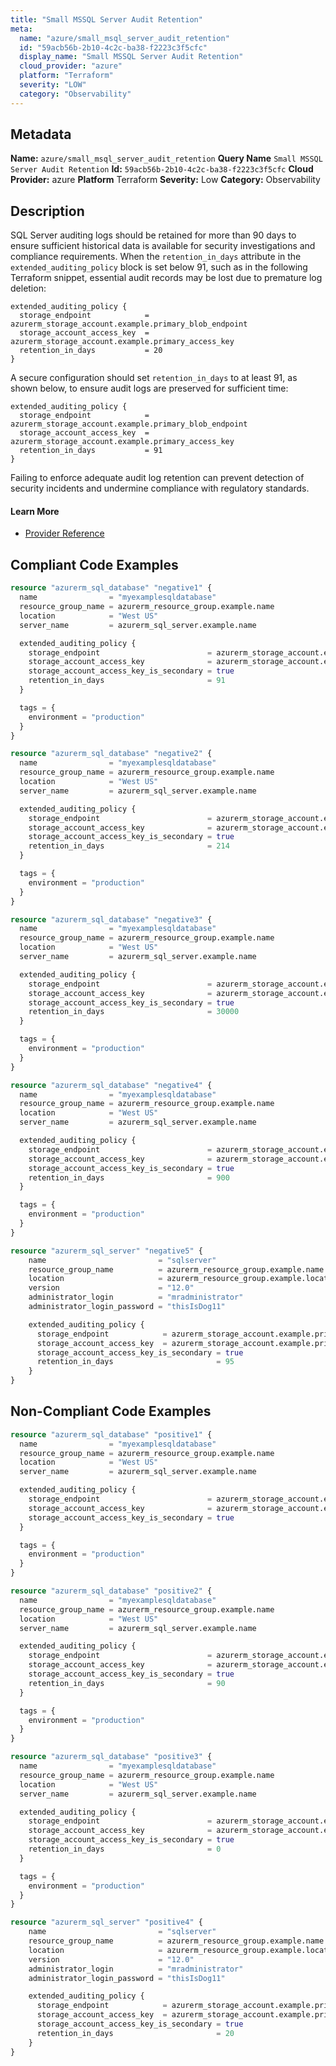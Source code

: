 ```yaml
---
title: "Small MSSQL Server Audit Retention"
meta:
  name: "azure/small_msql_server_audit_retention"
  id: "59acb56b-2b10-4c2c-ba38-f2223c3f5cfc"
  display_name: "Small MSSQL Server Audit Retention"
  cloud_provider: "azure"
  platform: "Terraform"
  severity: "LOW"
  category: "Observability"
---
```

## Metadata
**Name:** `azure/small_msql_server_audit_retention`
**Query Name** `Small MSSQL Server Audit Retention`
**Id:** `59acb56b-2b10-4c2c-ba38-f2223c3f5cfc`
**Cloud Provider:** azure
**Platform** Terraform
**Severity:** Low
**Category:** Observability
## Description
SQL Server auditing logs should be retained for more than 90 days to ensure sufficient historical data is available for security investigations and compliance requirements. When the `retention_in_days` attribute in the `extended_auditing_policy` block is set below 91, such as in the following Terraform snippet, essential audit records may be lost due to premature log deletion:

```
extended_auditing_policy {
  storage_endpoint            = azurerm_storage_account.example.primary_blob_endpoint
  storage_account_access_key  = azurerm_storage_account.example.primary_access_key
  retention_in_days           = 20
}
```

A secure configuration should set `retention_in_days` to at least 91, as shown below, to ensure audit logs are preserved for sufficient time:

```
extended_auditing_policy {
  storage_endpoint            = azurerm_storage_account.example.primary_blob_endpoint
  storage_account_access_key  = azurerm_storage_account.example.primary_access_key
  retention_in_days           = 91
}
```

Failing to enforce adequate audit log retention can prevent detection of security incidents and undermine compliance with regulatory standards.

#### Learn More

 - [Provider Reference](https://registry.terraform.io/providers/hashicorp/azurerm/latest/docs/resources/sql_server)


## Compliant Code Examples
```terraform
resource "azurerm_sql_database" "negative1" {
  name                = "myexamplesqldatabase"
  resource_group_name = azurerm_resource_group.example.name
  location            = "West US"
  server_name         = azurerm_sql_server.example.name

  extended_auditing_policy {
    storage_endpoint                        = azurerm_storage_account.example.primary_blob_endpoint
    storage_account_access_key              = azurerm_storage_account.example.primary_access_key
    storage_account_access_key_is_secondary = true
    retention_in_days                       = 91
  }

  tags = {
    environment = "production"
  }
}

resource "azurerm_sql_database" "negative2" {
  name                = "myexamplesqldatabase"
  resource_group_name = azurerm_resource_group.example.name
  location            = "West US"
  server_name         = azurerm_sql_server.example.name

  extended_auditing_policy {
    storage_endpoint                        = azurerm_storage_account.example.primary_blob_endpoint
    storage_account_access_key              = azurerm_storage_account.example.primary_access_key
    storage_account_access_key_is_secondary = true
    retention_in_days                       = 214
  }

  tags = {
    environment = "production"
  }
}

resource "azurerm_sql_database" "negative3" {
  name                = "myexamplesqldatabase"
  resource_group_name = azurerm_resource_group.example.name
  location            = "West US"
  server_name         = azurerm_sql_server.example.name

  extended_auditing_policy {
    storage_endpoint                        = azurerm_storage_account.example.primary_blob_endpoint
    storage_account_access_key              = azurerm_storage_account.example.primary_access_key
    storage_account_access_key_is_secondary = true
    retention_in_days                       = 30000
  }

  tags = {
    environment = "production"
  }
}

resource "azurerm_sql_database" "negative4" {
  name                = "myexamplesqldatabase"
  resource_group_name = azurerm_resource_group.example.name
  location            = "West US"
  server_name         = azurerm_sql_server.example.name

  extended_auditing_policy {
    storage_endpoint                        = azurerm_storage_account.example.primary_blob_endpoint
    storage_account_access_key              = azurerm_storage_account.example.primary_access_key
    storage_account_access_key_is_secondary = true
    retention_in_days                       = 900
  }

  tags = {
    environment = "production"
  }
}

resource "azurerm_sql_server" "negative5" {
    name                         = "sqlserver"
    resource_group_name          = azurerm_resource_group.example.name
    location                     = azurerm_resource_group.example.location
    version                      = "12.0"
    administrator_login          = "mradministrator"
    administrator_login_password = "thisIsDog11"

    extended_auditing_policy {
      storage_endpoint            = azurerm_storage_account.example.primary_blob_endpoint
      storage_account_access_key  = azurerm_storage_account.example.primary_access_key
      storage_account_access_key_is_secondary = true
      retention_in_days                       = 95
    }
}

```
## Non-Compliant Code Examples
```terraform
resource "azurerm_sql_database" "positive1" {
  name                = "myexamplesqldatabase"
  resource_group_name = azurerm_resource_group.example.name
  location            = "West US"
  server_name         = azurerm_sql_server.example.name

  extended_auditing_policy {
    storage_endpoint                        = azurerm_storage_account.example.primary_blob_endpoint
    storage_account_access_key              = azurerm_storage_account.example.primary_access_key
    storage_account_access_key_is_secondary = true
  }

  tags = {
    environment = "production"
  }
}

resource "azurerm_sql_database" "positive2" {
  name                = "myexamplesqldatabase"
  resource_group_name = azurerm_resource_group.example.name
  location            = "West US"
  server_name         = azurerm_sql_server.example.name

  extended_auditing_policy {
    storage_endpoint                        = azurerm_storage_account.example.primary_blob_endpoint
    storage_account_access_key              = azurerm_storage_account.example.primary_access_key
    storage_account_access_key_is_secondary = true
    retention_in_days                       = 90
  }

  tags = {
    environment = "production"
  }
}

resource "azurerm_sql_database" "positive3" {
  name                = "myexamplesqldatabase"
  resource_group_name = azurerm_resource_group.example.name
  location            = "West US"
  server_name         = azurerm_sql_server.example.name

  extended_auditing_policy {
    storage_endpoint                        = azurerm_storage_account.example.primary_blob_endpoint
    storage_account_access_key              = azurerm_storage_account.example.primary_access_key
    storage_account_access_key_is_secondary = true
    retention_in_days                       = 0
  }

  tags = {
    environment = "production"
  }
}

resource "azurerm_sql_server" "positive4" {
    name                         = "sqlserver"
    resource_group_name          = azurerm_resource_group.example.name
    location                     = azurerm_resource_group.example.location
    version                      = "12.0"
    administrator_login          = "mradministrator"
    administrator_login_password = "thisIsDog11"

    extended_auditing_policy {
      storage_endpoint            = azurerm_storage_account.example.primary_blob_endpoint
      storage_account_access_key  = azurerm_storage_account.example.primary_access_key
      storage_account_access_key_is_secondary = true
      retention_in_days                       = 20
    }
}

```